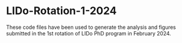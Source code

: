 # LIDo-Rotation-1-2024

These code files have been used to generate the analysis and figures submitted in the 1st rotation of LIDo PhD program in February 2024.
